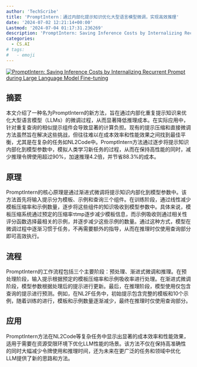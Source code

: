 ```yaml
---
author: 'TechScribe'
title: 'PromptIntern：通过内部化提示知识优化大型语言模型微调，实现高效推理'
date: '2024-07-02 12:21:14+00:00'
Lastmod: '2024-07-04 01:17:31.236269'
description: 'PromptIntern: Saving Inference Costs by Internalizing Recurrent Prompt during Large Language Model Fine-tuning'
categories:
  - CS.AI
# tags:
#   - emoji
---
```


[![PromptIntern: Saving Inference Costs by Internalizing Recurrent Prompt during Large Language Model Fine-tuning](https://arxiv-research-1301205113.cos.ap-guangzhou.myqcloud.com/images/2407.02211v1.pdf_0.jpg)](https://arxiv.org/abs/2407.02211v1)

## 摘要

本文介绍了一种名为PromptIntern的新方法，旨在通过内部化重复提示知识来优化大型语言模型（LLMs）的微调过程，从而显著降低推理成本。在实际应用中，针对重复查询的相似提示组件会导致显著的计算负担。现有的提示压缩和直接微调方法虽然旨在解决这些挑战，但往往难以在成本效率和性能效果之间找到最佳平衡，尤其是在复杂的任务如NL2Code中。PromptIntern方法通过逐步将提示知识内部化到模型参数中，模拟人类学习新任务的过程，从而在保持高性能的同时，减少推理令牌使用超过90%，加速推理4.2倍，并节省88.3%的成本。<!--more-->

## 原理

PromptIntern的核心原理是通过渐进式微调将提示知识内部化到模型参数中。该方法首先将输入提示分为模板、示例和查询三个组件。在训练阶段，通过线性减少模板压缩率和示例数量，逐步将这些组件的知识吸收到模型参数中。具体来说，模板压缩系统通过预定的压缩率τtmp逐步减少模板信息，而示例吸收则通过相关性评分函数选择最相关的示例，并逐步减少这些示例的数量。通过这种方式，模型在微调过程中逐渐习惯于任务，不再需要额外的指导，从而在推理时仅使用查询部分即可高效执行。

## 流程

PromptIntern的工作流程包括三个主要阶段：预处理、渐进式微调和推理。在预处理阶段，输入提示根据预定的模板压缩率和示例吸收率进行处理。在渐进式微调阶段，模型参数根据处理后的提示进行更新。最后，在推理阶段，模型使用仅包含查询的提示进行预测。例如，在NL2F任务中，初始提示包含完整的模板和10个示例，随着训练的进行，模板和示例数量逐渐减少，最终在推理时仅使用查询部分。

## 应用

PromptIntern方法在NL2Code等复杂任务中显示出显著的成本效率和性能效果，适用于需要在资源受限环境下优化LLM性能的场景。该方法不仅在保持高准确性的同时大幅减少令牌使用和推理时间，还为未来在更广泛的任务和领域中优化LLM提供了新的思路和方法。